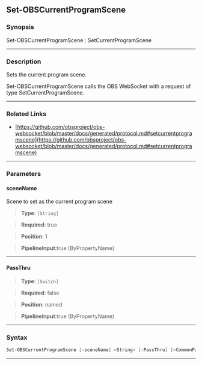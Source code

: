 Set-OBSCurrentProgramScene
--------------------------
### Synopsis
Set-OBSCurrentProgramScene : SetCurrentProgramScene

---
### Description

Sets the current program scene.


Set-OBSCurrentProgramScene calls the OBS WebSocket with a request of type SetCurrentProgramScene.

---
### Related Links
* [https://github.com/obsproject/obs-websocket/blob/master/docs/generated/protocol.md#setcurrentprogramscene](https://github.com/obsproject/obs-websocket/blob/master/docs/generated/protocol.md#setcurrentprogramscene)



---
### Parameters
#### **sceneName**

Scene to set as the current program scene



> **Type**: ```[String]```

> **Required**: true

> **Position**: 1

> **PipelineInput**:true (ByPropertyName)



---
#### **PassThru**

> **Type**: ```[Switch]```

> **Required**: false

> **Position**: named

> **PipelineInput**:true (ByPropertyName)



---
### Syntax
```PowerShell
Set-OBSCurrentProgramScene [-sceneName] <String> [-PassThru] [<CommonParameters>]
```
---
